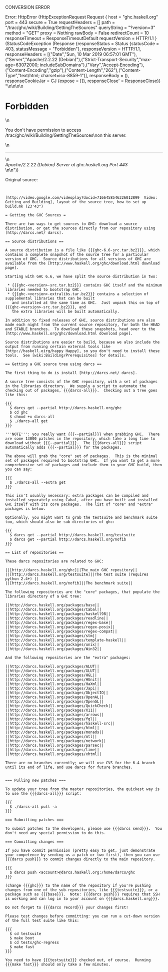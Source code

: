 CONVERSION ERROR

Error: HttpError (HttpExceptionRequest Request {
  host                 = "ghc.haskell.org"
  port                 = 443
  secure               = True
  requestHeaders       = []
  path                 = "/trac/ghc/wiki/Building/GettingTheSources"
  queryString          = "?version=3"
  method               = "GET"
  proxy                = Nothing
  rawBody              = False
  redirectCount        = 10
  responseTimeout      = ResponseTimeoutDefault
  requestVersion       = HTTP/1.1
}
 (StatusCodeException (Response {responseStatus = Status {statusCode = 403, statusMessage = "Forbidden"}, responseVersion = HTTP/1.1, responseHeaders = [("Date","Sun, 10 Mar 2019 06:57:01 GMT"),("Server","Apache/2.2.22 (Debian)"),("Strict-Transport-Security","max-age=63072000; includeSubDomains"),("Vary","Accept-Encoding"),("Content-Encoding","gzip"),("Content-Length","262"),("Content-Type","text/html; charset=iso-8859-1")], responseBody = (), responseCookieJar = CJ {expose = []}, responseClose' = ResponseClose}) "<!DOCTYPE HTML PUBLIC \"-//IETF//DTD HTML 2.0//EN\">\n<html><head>\n<title>403 Forbidden</title>\n</head><body>\n<h1>Forbidden</h1>\n<p>You don't have permission to access /trac/ghc/wiki/Building/GettingTheSources\non this server.</p>\n<hr>\n<address>Apache/2.2.22 (Debian) Server at ghc.haskell.org Port 443</address>\n</body></html>\n"))

Original source:

```trac


[http://video.google.com/videoplay?docid=7166458546326012899  Video: Getting and Building], layout of the source tree, how to set up build.mk (23'43")

= Getting the GHC Sources =

There are two ways to get sources to GHC: download a source distribution, or get the sources directly from our repository using [http://darcs.net/ darcs].

== Source distributions ==

A source distribution is a file like {{{ghc-6.6-src.tar.bz2}}}, which contains a complete snapshot of the source tree for a particular version of GHC.  Source distributions for all versions of GHC are available from the [http://www.haskell.org/ghc/download.html download page].

Starting with GHC 6.6, we have split the source distribution in two:

 * {{{ghc-<version>-src.tar.bz2}}} contains GHC itself and the minimum libraries needed to bootstrap GHC.
 * {{{ghc-<version>-extralibs.tar.bz2}}} contains a selection of supplemental libraries that can be built
   and installed at the same time as GHC.  Just unpack this on top of {{{ghc-<version>-src.tar.bz2}}}, and
   the extra libraries will be built automatically.

In addition to fixed releases of GHC, source distributions are also made each night from the current source repository, for both the HEAD and STABLE branches.  To download these snapshots, head over to the [http://www.haskell.org/ghc/download.html download page].

Source distributions are easier to build, because we also include the output from running certain external tools like [http://haskell.oirg/happy Happy], so you don't need to install these tools.  See [wiki:Building/Prerequisites] for details.

== Getting a GHC source tree using darcs ==

The first thing to do is install [http://darcs.net/ darcs].

A source tree consists of the GHC repository, with a set of packages in the libraries directory.  We supply a script to automate the checking out of packages, {{{darcs-all}}}.  Checking out a tree goes like this:

{{{
  $ darcs get --partial http://darcs.haskell.org/ghc
  $ cd ghc
  $ chmod +x darcs-all
  $ ./darcs-all get
}}}

'''NOTE''': you really want {{{--partial}}} when grabbing GHC.  There are some 13000 patches in the repository, which take a long time to download without {{{--partial}}}.  The {{{darcs-all}}} script automatically adds {{{--partial}}} for the packages.

The above will grab the "core" set of packages.  This is the minimal set of packages required to bootstrap GHC.  If you want to get a more comprehensive set of packages and include them in your GHC build, then you can say:

{{{
  $ ./darcs-all --extra get
}}}

This isn't usually necessary: extra packages can be compiled and installed separately using Cabal, after you have built and installed GHC itself with its core packages.  The list of "core" and "extra" packages is below.

Optionally, you might want to grab the testsuite and benchmark suite too, which should also be sub-directories of ghc:

{{{
  $ darcs get --partial http://darcs.haskell.org/testsuite
  $ darcs get --partial http://darcs.haskell.org/nofib
}}}

== List of repositories ==

These darcs repositories are related to GHC:

||[http://darcs.haskell.org/ghc]||The main GHC repository||
||[http://darcs.haskell.org/testsuite]||The test suite (requires python 2.4+) ||
||[http://darcs.haskell.org/nofib]||The benchmark suite||

The following repositories are the "core" packages, that populate the libraries directory of a GHC tree:

||http://darcs.haskell.org/packages/base||
||http://darcs.haskell.org/packages/Cabal||
||http://darcs.haskell.org/packages/haskell98||
||http://darcs.haskell.org/packages/readline||
||http://darcs.haskell.org/packages/regex-base||
||http://darcs.haskell.org/packages/regex-posix||
||http://darcs.haskell.org/packages/regex-compat||
||http://darcs.haskell.org/packages/stm||
||http://darcs.haskell.org/packages/template-haskell||
||http://darcs.haskell.org/packages/unix||
||http://darcs.haskell.org/packages/Win32||

And the following repositories are the "extra" packages:

||http://darcs.haskell.org/packages/ALUT||
||http://darcs.haskell.org/packages/GLUT||
||http://darcs.haskell.org/packages/HGL||
||http://darcs.haskell.org/packages/HUnit||
||http://darcs.haskell.org/packages/HaXml||
||http://darcs.haskell.org/packages/Japi||
||http://darcs.haskell.org/packages/ObjectIO||
||http://darcs.haskell.org/packages/OpenAL||
||http://darcs.haskell.org/packages/OpenGL||
||http://darcs.haskell.org/packages/QuickCheck||
||http://darcs.haskell.org/packages/X11||
||http://darcs.haskell.org/packages/arrows||
||http://darcs.haskell.org/packages/fgl||
||http://darcs.haskell.org/packages/haskell-src||
||http://darcs.haskell.org/packages/html||
||http://darcs.haskell.org/packages/monads||
||http://darcs.haskell.org/packages/mtl||
||http://darcs.haskell.org/packages/network||
||http://darcs.haskell.org/packages/parsec||
||http://darcs.haskell.org/packages/time||
||http://darcs.haskell.org/packages/xhtml||

There are no branches currently; we will use CVS for the 6.4 branch until its end of life, and use darcs for future branches.


=== Pulling new patches ===

To update your tree from the master repositories, the quickest way is to use the {{{darcs-all}}} script:

{{{
  $ ./darcs-all pull -a
}}}

=== Submitting patches ===

To submit patches to the developers, please use {{{darcs send}}}.  You don't need any special permission to do this.

=== Committing changes ===

If you have commit permission (pretty easy to get, just demonstrate your competence by sending us a patch or two first), then you can use {{{darcs push}}} to commit changes directly to the main repository.

{{{
  $ darcs push <account>@darcs.haskell.org:/home/darcs/ghc
}}}

(change {{{ghc}}} to the name of the repository if you're pushing changes from one of the sub-repositories, like {{{testsuite}}}, or a package such as {{{base}}}.  Note: {{{darcs push}}} requires that SSH is working and can log in to your account on {{{darcs.haskell.org}}}.

Do not forget to {{{darcs record}}} your changes first!

Please test changes before committing: you can run a cut-down version of the full test suite like this:

{{{
  $ cd testsuite
  $ make boot
  $ cd tests/ghc-regress
  $ make fast
}}}

You need to have {{{testsuite}}} checked out, of course.  Running {{{make fast}}} should only take a few minutes.


```
